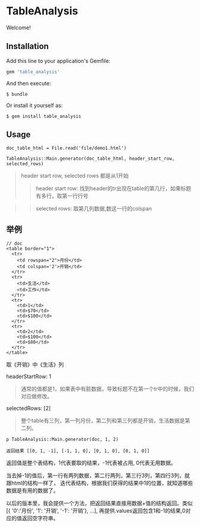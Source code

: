 # TableAnalysis

Welcome!

## Installation

Add this line to your application's Gemfile:

```ruby
gem 'table_analysis'
```

And then execute:

    $ bundle

Or install it yourself as:

    $ gem install table_analysis

## Usage

```
doc_table_html = File.read('file/demo1.html')

TableAnalysis::Main.generator(doc_table_html, header_start_row, selected_rows)
```

> header start row, selected rows 都是从1开始
>> header start row: 找到header的tr出现在table的第几行，如果标题有多行，取第一行行号

>> selected rows: 取第几列数据,数这一行的colspan
>> 

## 举例

```
// doc
<table border="1">
  <tr>
    <td rowspan="2">月份</td>
    <td colspan='2'>开销</td>
  </tr>
  <tr>
    <td>生活</td>
    <td>工作</td>
  </tr>
  <tr>
    <td>1</td>
    <td>$70</td>
    <td>$100</td>
  </tr>
  <tr>
    <td>2</td>
    <td>$100</td>
    <td>$80</td>
  </tr>
</table>
```
取《开销》中《生活》列

headerStartRow: 1

>通常的值都是1，如果表中有脏数据，导致标题不在第一个tr中的时候，我们对应做修改。

selectedRows: [2] 

>整个table有三列，第一列月份，第二列和第三列都是开销，生活数据是第二列。


```
p TableAnalysis::Main.generator(doc, 1, 2)
```

```
返回结果 [[0, 1, -1], [-1, 1, 0], [0, 1, 0], [0, 1, 0]]
```

返回值是整个表结构，1代表要取的结果，-1代表被占用, 0代表无用数据。

当去掉-1的值后，第一行有两列数据，第二行两列，第三行3列，第四行3列，就跟html的结构一样了，
迭代表结构，根据我们获得的结果中1的位置，就知道哪些数据是有用的数据了。

以后的版本里，我会提供一个方法，把返回结果直接用数据+值的结构返回。类似[{ '0':'月份', '1': '开销', '-1': '开销'}, ...], 再提供.values返回包含1和-1的结果,0对应的值返回空字符串。